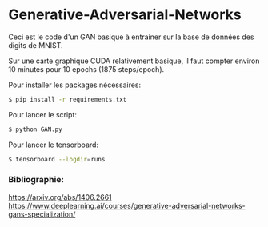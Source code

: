 # Generative-Adversarial-Networks

Ceci est le code d'un GAN basique à entrainer sur la base de données des digits de MNIST.

Sur une carte graphique CUDA relativement basique, il faut compter environ 10 minutes pour 10 epochs (1875 steps/epoch).

Pour installer les packages nécessaires:

```bash
$ pip install -r requirements.txt
```

Pour lancer le script:

```bash
$ python GAN.py
```

Pour lancer le tensorboard:

```bash
$ tensorboard --logdir=runs
```

### Bibliographie:

<https://arxiv.org/abs/1406.2661>\
<https://www.deeplearning.ai/courses/generative-adversarial-networks-gans-specialization/>
